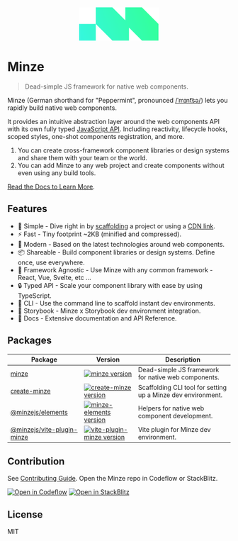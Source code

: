 &nbsp;

<p align="center">
  <a href="https://minze.dev" target="_blank" rel="noopener noreferrer">
    <img src=".github/logo.svg" alt="Minze" width="180" height="auto">
  </a>
</p>

# Minze

> Dead-simple JS framework for native web components.

Minze (German shorthand for "Peppermint", pronounced [/ˈmɪnt͡sə/](https://upload.wikimedia.org/wikipedia/commons/c/c2/De-Minze.ogg)) lets you rapidly build native web components.

It provides an intuitive abstraction layer around the web components API with its own fully typed [JavaScript API](https://minze.dev/api/). Including reactivity, lifecycle hooks, scoped styles, one-shot components registration, and more.

1. You can create cross-framework component libraries or design systems and share them with your team or the world.
2. You can add Minze to any web project and create components without even using any build tools.

[Read the Docs to Learn More](https://minze.dev).

## Features

- 👶 Simple - Dive right in by [scaffolding](packages/create-minze) a project or using a [CDN link](https://minze.dev/guide/installation.html#cdn).
- ⚡ Fast - Tiny footprint ~2KB (minified and compressed).
- 🚀 Modern - Based on the latest technologies around web components.
- 📦 Shareable - Build component libraries or design systems. Define once, use everywhere.
- 🎲 Framework Agnostic - Use Minze with any common framework - React, Vue, Svelte, etc ...
- 🔒 Typed API - Scale your component library with ease by using TypeScript.
- 🧬 CLI - Use the command line to scaffold instant dev environments.
- 📕 Storybook - Minze x Storybook dev environment integration.
- 📖 Docs - Extensive documentation and API Reference.

## Packages

| Package                                                  | Version                                                                                                                                                     | Description                                                  |
| -------------------------------------------------------- | ----------------------------------------------------------------------------------------------------------------------------------------------------------- | ------------------------------------------------------------ |
| [minze](packages/minze)                                  | [![minze version](https://img.shields.io/npm/v/minze.svg?label=%20&color=323232)](packages/minze/CHANGELOG.md)                                              | Dead-simple JS framework for native web components.          |
| [create-minze](packages/create-minze)                    | [![create-minze version](https://img.shields.io/npm/v/create-minze.svg?label=%20&color=323232)](packages/create-minze/CHANGELOG.md)                         | Scaffolding CLI tool for setting up a Minze dev environment. |
| [@minzejs/elements](packages/minze-elements)             | [![minze-elements version](https://img.shields.io/npm/v/@minzejs/elements.svg?label=%20&color=323232)](packages/minze-elements/CHANGELOG.md)                | Helpers for native web component development.                |
| [@minzejs/vite-plugin-minze](packages/vite-plugin-minze) | [![vite-plugin-minze version](https://img.shields.io/npm/v/@minzejs/vite-plugin-minze.svg?label=%20&color=323232)](packages/vite-plugin-minze/CHANGELOG.md) | Vite plugin for Minze dev environment.                       |

## Contribution

See [Contributing Guide](https://github.com/n6ai/minze/blob/main/.github/CONTRIBUTING.md). Open the Minze repo in Codeflow or StackBlitz.

[![Open in Codeflow](https://developer.stackblitz.com/img/open_in_codeflow_small.svg)](https://pr.new/n6ai/minze)
[![Open in StackBlitz](https://developer.stackblitz.com/img/open_in_stackblitz_small.svg)](https://stackblitz.com/github/n6ai/minze?title=minze&terminal=dev)

## License

MIT
